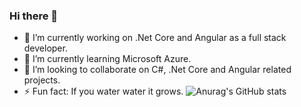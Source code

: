 ### Hi there 👋
- 🔭 I’m currently working on .Net Core and Angular as a full stack developer.
- 🌱 I’m currently learning Microsoft Azure.
- 👯 I’m looking to collaborate on C#, .Net Core and Angular related projects.
- ⚡ Fun fact: If you water water it grows.
![Anurag's GitHub stats](https://github-readme-stats.vercel.app/api?username=moo-ahmad&show_icons=true&theme=radical)
